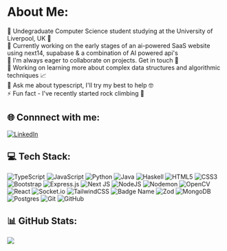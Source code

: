 # About Me:

🏫 Undegraduate Computer Science student studying at the University of Liverpool, UK 📍<br>🔭 Currently working on the early stages of an ai-powered SaaS website using next14, supabase & a combination of AI powered api's
<br>
👯 I'm always eager to collaborate on projects. Get in touch 🔧<br>🌱 Working on learning more about complex data structures and algorithmic techniques 📈<br>💬 Ask me about typescript, I'll try my best to help 🤓 <br>⚡ Fun fact - I've recently started rock climbing 🧗


## 🌐 Connnect with me:
[![LinkedIn](https://img.shields.io/badge/LinkedIn-%230077B5.svg?logo=linkedin&logoColor=white)](https://linkedin.com/in/flynn-hillier/) 

## 💻 Tech Stack:
![TypeScript](https://img.shields.io/badge/typescript-%23007ACC.svg?style=flat&logo=typescript&logoColor=white) ![JavaScript](https://img.shields.io/badge/javascript-%23323330.svg?style=flat&logo=javascript&logoColor=%23F7DF1E) ![Python](https://img.shields.io/badge/python-3670A0?style=flat&logo=python&logoColor=ffdd54) ![Java](https://img.shields.io/badge/java-%23ED8B00.svg?style=flat&logo=openjdk&logoColor=white) ![Haskell](https://img.shields.io/badge/Haskell-5e5086?style=flat&logo=haskell&logoColor=white) ![HTML5](https://img.shields.io/badge/html5-%23E34F26.svg?style=flat&logo=html5&logoColor=white) ![CSS3](https://img.shields.io/badge/css3-%231572B6.svg?style=flat&logo=css3&logoColor=white) ![Bootstrap](https://img.shields.io/badge/bootstrap-%238511FA.svg?style=flat&logo=bootstrap&logoColor=white) ![Express.js](https://img.shields.io/badge/express.js-%23404d59.svg?style=flat&logo=express&logoColor=%2361DAFB) ![Next JS](https://img.shields.io/badge/Next-black?style=flat&logo=next.js&logoColor=white) ![NodeJS](https://img.shields.io/badge/node.js-6DA55F?style=flat&logo=node.js&logoColor=white) ![Nodemon](https://img.shields.io/badge/NODEMON-%23323330.svg?style=flat&logo=nodemon&logoColor=%BBDEAD) ![OpenCV](https://img.shields.io/badge/opencv-%23white.svg?style=flat&logo=opencv&logoColor=white) ![React](https://img.shields.io/badge/react-%2320232a.svg?style=flat&logo=react&logoColor=%2361DAFB) ![Socket.io](https://img.shields.io/badge/Socket.io-black?style=flat&logo=socket.io&badgeColor=010101) ![TailwindCSS](https://img.shields.io/badge/tailwindcss-%2338B2AC.svg?style=flat&logo=tailwind-css&logoColor=white) ![Badge Name](https://img.shields.io/badge/tRPC-%232596BE.svg?style=flat&logo=tRPC&logoColor=white) ![Zod](https://img.shields.io/badge/zod-%233068b7.svg?style=flat&logo=zod&logoColor=white) ![MongoDB](https://img.shields.io/badge/MongoDB-%234ea94b.svg?style=flat&logo=mongodb&logoColor=white) ![Postgres](https://img.shields.io/badge/postgres-%23316192.svg?style=flat&logo=postgresql&logoColor=white) ![Git](https://img.shields.io/badge/git-%23F05033.svg?style=flat&logo=git&logoColor=white) ![GitHub](https://img.shields.io/badge/github-%23121011.svg?style=flat&logo=github&logoColor=white)
## 📊 GitHub Stats:
<!-- ![](https://github-readme-stats.vercel.app/api?username=flynnhillier&theme=dark&hide_border=true&include_all_commits=true&count_private=false)<br/> -->
<!-- ![](https://github-readme-streak-stats.herokuapp.com/?user=flynnhillier&theme=dark&hide_border=true)<br/> -->
![](https://github-readme-stats.vercel.app/api/top-langs/?username=flynnhillier&theme=dark&hide_border=true&include_all_commits=true&count_private=false&layout=compact)

<!-- ---
![](https://visitcount.itsvg.in/api?id=flynnhillier&icon=8&color=6) -->

<!-- Proudly created with GPRM ( https://gprm.itsvg.in ). Check them out! - flynn -->
